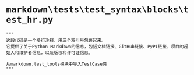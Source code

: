 # `markdown\tests\test_syntax\blocks\test_hr.py`

```
"""
这段代码是一个多行注释，用三个双引号包裹起来。
它提供了关于Python Markdown的信息，包括文档链接、GitHub链接、PyPI链接、项目的起始人和维护者信息，以及版权和许可证信息。

从markdown.test_tools模块中导入TestCase类
"""
```